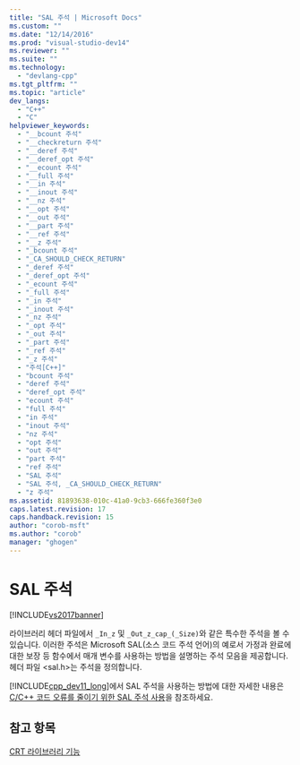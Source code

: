 ```yaml
---
title: "SAL 주석 | Microsoft Docs"
ms.custom: ""
ms.date: "12/14/2016"
ms.prod: "visual-studio-dev14"
ms.reviewer: ""
ms.suite: ""
ms.technology: 
  - "devlang-cpp"
ms.tgt_pltfrm: ""
ms.topic: "article"
dev_langs: 
  - "C++"
  - "C"
helpviewer_keywords: 
  - "__bcount 주석"
  - "__checkreturn 주석"
  - "__deref 주석"
  - "__deref_opt 주석"
  - "__ecount 주석"
  - "__full 주석"
  - "__in 주석"
  - "__inout 주석"
  - "__nz 주석"
  - "__opt 주석"
  - "__out 주석"
  - "__part 주석"
  - "__ref 주석"
  - "__z 주석"
  - "_bcount 주석"
  - "_CA_SHOULD_CHECK_RETURN"
  - "_deref 주석"
  - "_deref_opt 주석"
  - "_ecount 주석"
  - "_full 주석"
  - "_in 주석"
  - "_inout 주석"
  - "_nz 주석"
  - "_opt 주석"
  - "_out 주석"
  - "_part 주석"
  - "_ref 주석"
  - "_z 주석"
  - "주석[C++]"
  - "bcount 주석"
  - "deref 주석"
  - "deref_opt 주석"
  - "ecount 주석"
  - "full 주석"
  - "in 주석"
  - "inout 주석"
  - "nz 주석"
  - "opt 주석"
  - "out 주석"
  - "part 주석"
  - "ref 주석"
  - "SAL 주석"
  - "SAL 주석, _CA_SHOULD_CHECK_RETURN"
  - "z 주석"
ms.assetid: 81893638-010c-41a0-9cb3-666fe360f3e0
caps.latest.revision: 17
caps.handback.revision: 15
author: "corob-msft"
ms.author: "corob"
manager: "ghogen"
---
```

# SAL 주석
[!INCLUDE[vs2017banner](../assembler/inline/includes/vs2017banner.md)]

라이브러리 헤더 파일에서 `_In_z` 및 `_Out_z_cap_(_Size)`와 같은 특수한 주석을 볼 수 있습니다.  이러한 주석은 Microsoft SAL\(소스 코드 주석 언어\)의 예로서 가정과 완료에 대한 보장 등 함수에서 매개 변수를 사용하는 방법을 설명하는 주석 모음을 제공합니다.  헤더 파일 \<sal.h\>는 주석을 정의합니다.  
  
 [!INCLUDE[cpp_dev11_long](../build/includes/cpp_dev11_long_md.md)]에서 SAL 주석을 사용하는 방법에 대한 자세한 내용은 [C\/C\+\+ 코드 오류를 줄이기 위한 SAL 주석 사용](../Topic/Using%20SAL%20Annotations%20to%20Reduce%20C-C++%20Code%20Defects.md)을 참조하세요.  
  
## 참고 항목  
 [CRT 라이브러리 기능](../c-runtime-library/crt-library-features.md)